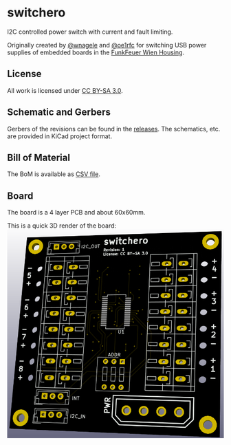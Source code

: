 # switchero
I2C controlled power switch with current and fault limiting.

Originally created by [@wnagele](https://github.com/wnagele) and [@oe1rfc](https://github.com/oe1rfc) for switching USB power supplies of embedded boards in the [FunkFeuer Wien Housing](http://housing.funkfeuer.at).

## License
All work is licensed under [CC BY-SA 3.0](LICENSE.txt).

## Schematic and Gerbers
Gerbers of the revisions can be found in the [releases](https://github.com/FunkFeuer/switchero/releases). The schematics, etc. are provided in KiCad project format.

## Bill of Material
The BoM is available as [CSV file](switchero.csv).

## Board
The board is a 4 layer PCB and about 60x60mm.

This is a quick 3D render of the board:
![switchero board in 3D](board.png)
